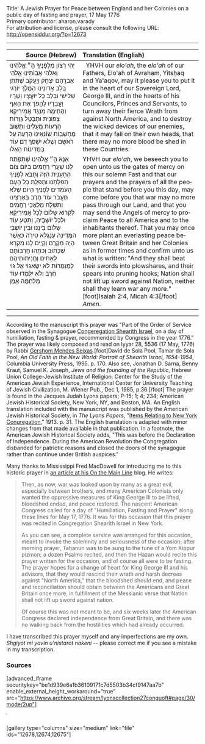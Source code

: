 <html>
<head></head>
<body>
Title: A Jewish Prayer for Peace between England and her Colonies on a public day of fasting and prayer, 17 May 1776<br />
Primary contributor: aharon.varady<br />
For attribution and license, please consult the following URL: <a href="http://opensiddur.org/?p=12673">http://opensiddur.org/?p=12673</a>
<p />
<hr />

<table style="margin-left: auto;margin-right: auto;" class="draggable">
<thead><tr><th id="x" style="text-align: right;">Source (Hebrew)</th><th style="text-align: left;">Translation (English)</th></tr></thead>
<tbody>
<tr><td style="vertical-align:top;">
<div class="liturgy" lang="he">
יְהִי רָצוֹן מִלְפָנֶיךָ 
הֳ״ אֱלֹהֵינוּ וֵאלֹהֵי אֲבוֹתֵינוּ 
אֱלֹהֵי אַבְרָהָם יִצְחָק וְיָעֲקֹב 
שֶׁתִּתֶּן בְּלֵב אֲדוֹנֵינוּ הַמֶלֶךְ יוֹרְגי שְׁלִישִׁי 
וּבְלֵב כָּל יוֹעֲצָיו וְשָׁרָיו וַעֲבַדָיו 
לַהֲפֹךְ אֶת הַאַף וְהַחֵימָה מִנֶגֶד אֲמִירִיקַא צְפוֹנִית 
וּתְבַּטֵל גְּזֵרוֹת הָרָעוֹת מֵעָלֵינוּ 
וְתָשׁוּב מַחְשְׁבוֹת שׂוֹנִּאֵינוּ הָרָעָה עַל רֹאשָׁם 
וְשֶׁלֹא יִשָׁפֵךְ דַם עוֹד בַּמְּדִינוֹת הָאֵלּוּ׃ 
</span></div>
</td>
 
<td style="vertical-align:top;">
<div class="english" lang="en">
&nbsp;
YHVH our <em>elo'ah</em>, the <em>elo'ah</em> of our Fathers, 
Elo'ah of Avraham, Yitsḥaq and Ya'aqov, 
may it please you to put it in the heart of our Sovereign Lord, George III, 
and in the hearts of his Councilors, Princes and Servants, 
to turn away their fierce Wrath from against North America, 
and to destroy the wicked devices of our enemies, 
that it may fall on their own heads, 
that there may no more blood be shed in these Countries.
</div>
</td></tr>


<tr><td style="vertical-align:top;">
<div class="liturgy" lang="he">
אָנָא הֳ״ אֱלֹהֵינוּ 
שָׁתִפְתַח לָנוּ שַׁעֲרֵי רַחֲמִים בְּיוֹם צוֹם הַתָּעֲנִית הַזֶה 
וְתָּבֹא לְפָנֶיךָ תְּפִלָּתֵנוּ וּתְפִלָּת כָּל הָעָם 
הָעֹמְדִים לְפָנֶיךָ הַיוֹם 
שֶׁלֹא תַּעֲבֹר עוֹד חֶרֶב בְּאַרְצֵינוּ 
וְתִשְׁלַח מַלְאַכֵי רַחֲמִים 
לִקְרוֹא שָׁלוֹם לְכָל אֲמִירִיקַא וּלְכָל יוֹשְׁבֶיהָ, 
וְתִטַע עוֹד שָלוֹם 
בֵּינֵנוּ וּבֵין יוֹשְבֵי המְּדִינָה עֶנְגְלַא טִירָה 
כּאֲשֶׁר הָיָה מִקֶּרֶם וְקַיֵים לָנוּ מִקְרָא שֶׁכָּתוּב 
וְכִתְּהוּ חַרְבוֹתָם לְאִתִּים 
וַחֲנִיתוֹתֵיהֶם לְמַזְמֵרוֹת 
לֹא יִשָׂאגוֹי אֶל גּוֹי חֶרֶב 
וְלֹא יִלְמְדוּ עוֹד מִלְחָמָה 
אָמֵן׃
</span></div>
</td>
 
<td style="vertical-align:top;">
<div class="english" lang="en">
YHVH our <em>elo'ah</em>, we beseech you 
to open unto us the gates of mercy on this our solemn Fast 
and that our prayers and the prayers of all the people 
that stand before you this day, 
may come before you that war may no more pass through our Land, 
and that you may send the Angels of mercy 
to proclaim Peace to all America and to the inhabitants thereof. 
That you may once more plant an everlasting peace 
between Great Britain and her Colonies 
as in former times and confirm unto us what is written: 
"And they shall beat their swords into plowshares, 
and their spears into pruning hooks; 
Nation shall not lift up sword against Nation, 
neither shall they learn war any more."[foot]Isaiah 2:4, Micah 4:3[/foot] 
<em>Amen</em>.
</div>
</td></tr></tbody></table>

<hr />

According to the manuscript this prayer was "Part of the Order of Service observed in the Synagogue <a href="http://shearithisrael.org/">Congeregation Shearith Israel</a>, on a day of humiliation, fasting &amp; prayer, recommended by Congress in the year 1776."  The prayer was likely composed and read on Iyyar 28, 5536 (17 May, 1776) by Rabbi <a href="https://en.wikipedia.org/wiki/Gershom_Mendes_Seixas">Gershom Mendes Seixas</a>.[foot]David de Sola Pool, Tamar de Sola Pool, <em>An Old Faith in the New World: Portrait of Shearith Israel, 1654-1954</em>, Columbia University Press, 1995. p. 170. Also see, Jonathan D. Sarna, Benny Kraut, Samuel K. Joseph, <em>Jews and the founding of the Republic</em>, Hebrew Union College-Jewish Institute of Religion. Center for the Study of the American Jewish Experience, International Center for University Teaching of Jewish Civilization, M. Wiener Pub., Dec 1, 1985, p.36.[/foot] The prayer is found in the Jacques Judah Lyons papers; P-15; 1; 4; 234; American Jewish Historical Society, New York, NY, and Boston, MA. An English translation included with the manuscript was published by the American Jewish Historical Society, in <em>The Lyons Papers</em>, "<a href="https://archive.org/stream/lyonscollection27conguoft#page/30/mode/2up">Items Relating to New York Congregation</a>," 1913. p. 31. The English translation is adapted with minor changes from that made available in that publication. In a footnote, the American Jewish Historical Society adds, "This was before the Declaration of Independence. During the American Revolution the Congregation disbanded for patriotic reasons and closed the doors of the synagogue rather than continue under British auspices."

Many thanks to Mississippi Fred MacDowell for introducing me to this historic prayer in <a href="http://onthemainline.blogspot.com/2015/05/a-pair-of-hebrew-revolutionary-war.html">an article at his On the Main Line</a> blog. He writes:

<blockquote>Then, as now, war was looked upon by many as a great evil, especially between brothers, and many American Colonists only wanted the oppressive measures of King George III to be lifted, bloodshed ended, and peace restored. The nascent American Congress called for a day of "Humiliation, Fasting and Prayer" along these lines for May 17, 1776. It was for this occasion that this prayer was recited in Congregation Shearith Israel in New York. 

As you can see, a complete service was arranged for this occasion, meant to invoke the solemnity and seriousness of the occasion; after morning prayer, Taḥanun was to be sung to the tune of a Yom Kippur pizmon; a dozen Psalms recited, and then the Ḥazan would recite this prayer written for the occasion, and of course all were to be fasting. The prayer hopes for a change of heart for King George III and his advisors, that they would rescind their wrath and harsh decrees against "North America," that the bloodshed should end, and peace and reconciliation should obtain between the Americans and Great Britain once more, in fulfillment of the Messianic verse that Nation shall not lift up sword against nation.

Of course this was not meant to be, and six weeks later the American Congress declared independence from Great Britain, and there was no walking back from the hostilities which had already occurred.</blockquote>

I have transcribed this prayer myself and any imperfections are my own. <em>Shgiyot mi yavin u'nistarot nakeni</em> -- please correct me if you see a mistake in my transcription.

<h3>Sources</h3>

[advanced_iframe securitykey="be1d939e6a1b36109171c7d5503b34cf9147aa7b" enable_external_height_workaround="true" src="https://www.archive.org/stream/lyonscollection27conguoft#page/30/mode/2up"]

ֿ&nbsp;

[gallery type="columns" size="medium" link="file" ids="12678,12674,12675"]
</body>
</html>